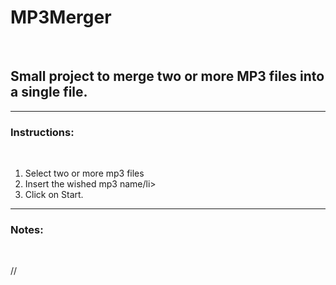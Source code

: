 # MP3Merger
<br>
<h2> Small  project to merge two or more MP3 files into a single file. </h2>
<hr>

<h3>Instructions: </h3> <br>

<p>
<ol>
  <li> Select two or more mp3 files</li>
  <li> Insert the wished mp3 name/li>
  <li> Click on Start.</li>
</ol>
</p>

<hr>

<h3>Notes:</h3> <br>
<p>
//
</p>
